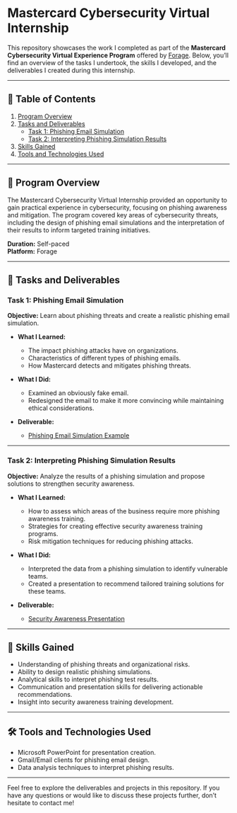 # Mastercard Cybersecurity Virtual Internship 

This repository showcases the work I completed as part of the **Mastercard Cybersecurity Virtual Experience Program** offered by [Forage](https://www.theforage.com). Below, you’ll find an overview of the tasks I undertook, the skills I developed, and the deliverables I created during this internship.  

---

## 📂 Table of Contents  
1. [Program Overview](#program-overview)  
2. [Tasks and Deliverables](#tasks-and-deliverables)  
   - [Task 1: Phishing Email Simulation](#task-1-phishing-email-simulation)  
   - [Task 2: Interpreting Phishing Simulation Results](#task-2-interpreting-phishing-simulation-results)  
3. [Skills Gained](#skills-gained)  
4. [Tools and Technologies Used](#tools-and-technologies-used)  

---

## 📝 Program Overview  

The Mastercard Cybersecurity Virtual Internship provided an opportunity to gain practical experience in cybersecurity, focusing on phishing awareness and mitigation. The program covered key areas of cybersecurity threats, including the design of phishing email simulations and the interpretation of their results to inform targeted training initiatives.  

**Duration:** Self-paced  
**Platform:** Forage  

---

## 🚀 Tasks and Deliverables  

### Task 1: Phishing Email Simulation  
**Objective:** Learn about phishing threats and create a realistic phishing email simulation.  
- **What I Learned:**  
  - The impact phishing attacks have on organizations.  
  - Characteristics of different types of phishing emails.  
  - How Mastercard detects and mitigates phishing threats.  

- **What I Did:**  
  - Examined an obviously fake email.  
  - Redesigned the email to make it more convincing while maintaining ethical considerations.  

- **Deliverable:**  
  - [Phishing Email Simulation Example](#)  

---

### Task 2: Interpreting Phishing Simulation Results  
**Objective:** Analyze the results of a phishing simulation and propose solutions to strengthen security awareness.  
- **What I Learned:**  
  - How to assess which areas of the business require more phishing awareness training.  
  - Strategies for creating effective security awareness training programs.  
  - Risk mitigation techniques for reducing phishing attacks.  

- **What I Did:**  
  - Interpreted the data from a phishing simulation to identify vulnerable teams.  
  - Created a presentation to recommend tailored training solutions for these teams.  

- **Deliverable:**  
  - [Security Awareness Presentation](#)  

---

## 🎯 Skills Gained  
- Understanding of phishing threats and organizational risks.  
- Ability to design realistic phishing simulations.  
- Analytical skills to interpret phishing test results.  
- Communication and presentation skills for delivering actionable recommendations.  
- Insight into security awareness training development.  

---

## 🛠️ Tools and Technologies Used  
- Microsoft PowerPoint for presentation creation.  
- Gmail/Email clients for phishing email design.  
- Data analysis techniques to interpret phishing results.  

---

Feel free to explore the deliverables and projects in this repository. If you have any questions or would like to discuss these projects further, don’t hesitate to contact me!  


